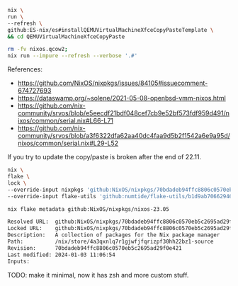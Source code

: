 


```bash
nix \
run \
--refresh \
github:ES-nix/es#installQEMUVirtualMachineXfceCopyPasteTemplate \
&& cd QEMUVirtualMachineXfceCopyPaste
```


```bash
rm -fv nixos.qcow2;
nix run --impure --refresh --verbose '.#'
```



References:
- https://github.com/NixOS/nixpkgs/issues/84105#issuecomment-674727693
- https://dataswamp.org/~solene/2021-05-08-openbsd-vmm-nixos.html
- https://github.com/nix-community/srvos/blob/e5eecdf21bdf048cef7cb9e52bf573fdf959d491/nixos/common/serial.nix#L66-L71
- https://github.com/nix-community/srvos/blob/a3f6322dfa62aa40dc4faa9d5b2f1542a6e9a95d/nixos/common/serial.nix#L29-L52




If you try to update the copy/paste is broken after the end of 22.11.
```bash
nix \
flake \
lock \
--override-input nixpkgs 'github:NixOS/nixpkgs/70bdadeb94ffc8806c0570eb5c2695ad29f0e421' \
--override-input flake-utils 'github:numtide/flake-utils/b1d9ab70662946ef0850d488da1c9019f3a9752a'
```


```bash
nix flake metadata github:NixOS/nixpkgs/nixos-23.05
```

```bash
Resolved URL:  github:NixOS/nixpkgs/70bdadeb94ffc8806c0570eb5c2695ad29f0e421
Locked URL:    github:NixOS/nixpkgs/70bdadeb94ffc8806c0570eb5c2695ad29f0e421
Description:   A collection of packages for the Nix package manager
Path:          /nix/store/4a3qxnlq7r1gjwfjfqrizpf30hh22bz1-source
Revision:      70bdadeb94ffc8806c0570eb5c2695ad29f0e421
Last modified: 2024-01-03 11:06:54
Inputs:
```


TODO: make it minimal, now it has zsh and more custom stuff.
